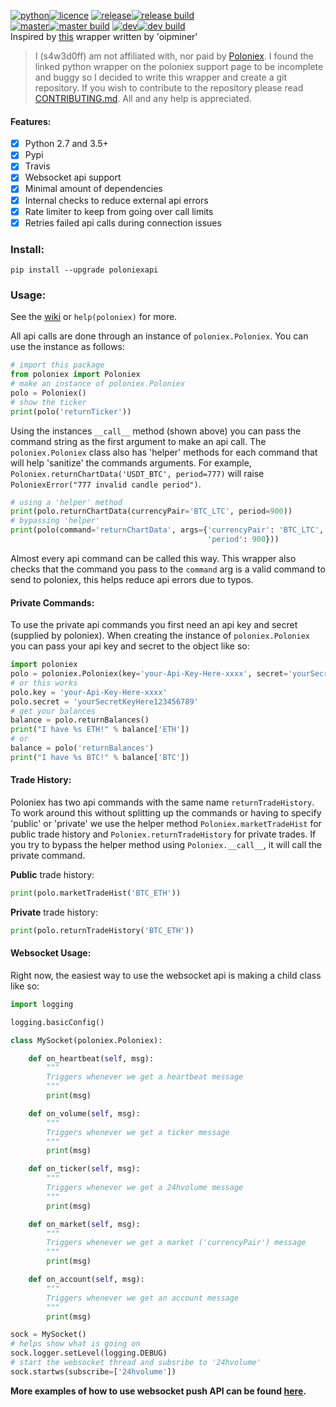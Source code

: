 [![python](https://img.shields.io/badge/python-2.7%20%26%203-blue.svg)![licence](https://img.shields.io/badge/licence-GPL%20v2-blue.svg)](https://github.com/s4w3d0ff/python-poloniex/blob/master/LICENSE) [![release](https://img.shields.io/github/release/s4w3d0ff/python-poloniex.svg)![release build](https://travis-ci.org/s4w3d0ff/python-poloniex.svg?branch=v0.5.5)](https://github.com/s4w3d0ff/python-poloniex/releases)  
[![master](https://img.shields.io/badge/branch-master-blue.svg)![master build](https://api.travis-ci.org/s4w3d0ff/python-poloniex.svg?branch=master)](https://github.com/s4w3d0ff/python-poloniex/tree/master) [![dev](https://img.shields.io/badge/branch-dev-blue.svg)![dev build](https://api.travis-ci.org/s4w3d0ff/python-poloniex.svg?branch=dev)](https://github.com/s4w3d0ff/python-poloniex/tree/dev)  
Inspired by [this](http://pastebin.com/8fBVpjaj) wrapper written by 'oipminer'  
> I (s4w3d0ff) am not affiliated with, nor paid by [Poloniex](https://poloniex.com). I found the linked python wrapper on the poloniex support page to be incomplete and buggy so I decided to write this wrapper and create a git repository. If you wish to contribute to the repository please read [CONTRIBUTING.md](https://github.com/s4w3d0ff/python-poloniex/blob/master/CONTRIBUTING.md). All and any help is appreciated.
#### Features:
- [x] Python 2.7 and 3.5+
- [x] Pypi
- [x] Travis
- [x] Websocket api support
- [x] Minimal amount of dependencies
- [x] Internal checks to reduce external api errors
- [x] Rate limiter to keep from going over call limits
- [x] Retries failed api calls during connection issues

### Install:
```
pip install --upgrade poloniexapi
```

### Usage:
See the [wiki](https://github.com/s4w3d0ff/python-poloniex/wiki) or `help(poloniex)` for more.

All api calls are done through an instance of `poloniex.Poloniex`. You can use the instance as follows:
```python
# import this package
from poloniex import Poloniex
# make an instance of poloniex.Poloniex
polo = Poloniex()
# show the ticker
print(polo('returnTicker'))
```
Using the instances `__call__` method (shown above) you can pass the command string as the first argument to make an api call. The `poloniex.Poloniex` class also has 'helper' methods for each command that will help 'sanitize' the commands arguments. For example, `Poloniex.returnChartData('USDT_BTC', period=777)` will raise `PoloniexError("777 invalid candle period")`.

```python
# using a 'helper' method
print(polo.returnChartData(currencyPair='BTC_LTC', period=900))
# bypassing 'helper'
print(polo(command='returnChartData', args={'currencyPair': 'BTC_LTC',
                                            'period': 900}))
```
Almost every api command can be called this way. This wrapper also checks that the command you pass to the `command` arg is a valid command to send to poloniex, this helps reduce api errors due to typos.

#### Private Commands:
To use the private api commands you first need an api key and secret (supplied by poloniex). When creating the instance of `poloniex.Poloniex` you can pass your api key and secret to the object like so:

```python
import poloniex
polo = poloniex.Poloniex(key='your-Api-Key-Here-xxxx', secret='yourSecretKeyHere123456789')
# or this works
polo.key = 'your-Api-Key-Here-xxxx'
polo.secret = 'yourSecretKeyHere123456789'
# get your balances
balance = polo.returnBalances()
print("I have %s ETH!" % balance['ETH'])
# or
balance = polo('returnBalances')
print("I have %s BTC!" % balance['BTC'])
```
#### Trade History:
Poloniex has two api commands with the same name `returnTradeHistory`. To work around this without splitting up the commands or having to specify 'public' or 'private' we use the helper method `Poloniex.marketTradeHist` for public trade history and `Poloniex.returnTradeHistory` for private trades. If you try to bypass the helper method using `Poloniex.__call__`, it will call the private command.

**Public** trade history:
```python
print(polo.marketTradeHist('BTC_ETH'))
```
**Private** trade history:
```python
print(polo.returnTradeHistory('BTC_ETH'))
```

#### Websocket Usage:
Right now, the easiest way to use the websocket api is making a child class like so:
```python
import logging

logging.basicConfig()

class MySocket(poloniex.Poloniex):

    def on_heartbeat(self, msg):
        """
        Triggers whenever we get a heartbeat message
        """
        print(msg)

    def on_volume(self, msg):
        """
        Triggers whenever we get a ticker message
        """
        print(msg)

    def on_ticker(self, msg):
        """
        Triggers whenever we get a 24hvolume message
        """
        print(msg)

    def on_market(self, msg):
        """
        Triggers whenever we get a market ('currencyPair') message
        """
        print(msg)

    def on_account(self, msg):
        """
        Triggers whenever we get an account message
        """
        print(msg)

sock = MySocket()
# helps show what is going on
sock.logger.setLevel(logging.DEBUG)
# start the websocket thread and subsribe to '24hvolume'
sock.startws(subscribe=['24hvolume'])
```

**More examples of how to use websocket push API can be found [here](https://github.com/s4w3d0ff/python-poloniex/tree/master/examples).**
